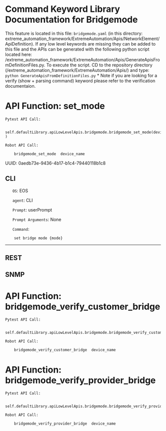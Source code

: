 # Command Keyword Library Documentation for Bridgemode
This feature is located in this file: `bridgemode.yaml` (in this directory: extreme_automation_framework/ExtremeAutomation/Apis/NetworkElement/ApiDefinition). If any low level keywords are missing they can be added to this file and the APIs can be generated with the following python script located here: /extreme_automation_framework/ExtremeAutomation/Apis/GenerateApisFromDefinitionFiles.py. To execute the script. CD to the repository directory (/extreme_automation_framework/ExtremeAutomation/Apis/) and type: `python GenerateApisFromDefinitionFiles.py` * Note if you are looking for a verify (show + parsing command) keyword please refer to the verification documentaion.

# API Function: set_mode
	Pytest API Call: 

		self.defaultLibrary.apiLowLevelApis.bridgemode.bridgemode_set_mode(device_name )

	Robot API Call: 

		bridgemode_set_mode  device_name  

UUID: 0aedb73e-9436-4b17-b1c4-79440118b1c8
## CLI
&nbsp;&nbsp;&nbsp;&nbsp;&nbsp;&nbsp;`OS`: EOS

&nbsp;&nbsp;&nbsp;&nbsp;&nbsp;&nbsp;`agent`: CLI

&nbsp;&nbsp;&nbsp;&nbsp;&nbsp;&nbsp;`Prompt`: userPrompt

&nbsp;&nbsp;&nbsp;&nbsp;&nbsp;&nbsp;`Prompt Arguments`: None

&nbsp;&nbsp;&nbsp;&nbsp;&nbsp;&nbsp;`Command`:

		set bridge mode {mode}

----------------------------------------------


## REST
## SNMP
# API Function: bridgemode_verify_customer_bridge
	Pytest API Call: 

		self.defaultLibrary.apiLowLevelApis.bridgemode.bridgemode_verify_customer_bridge(device_name)

	Robot API Call: 

		bridgemode_verify_customer_bridge  device_name

# API Function: bridgemode_verify_provider_bridge
	Pytest API Call: 

		self.defaultLibrary.apiLowLevelApis.bridgemode.bridgemode_verify_provider_bridge(device_name)

	Robot API Call: 

		bridgemode_verify_provider_bridge  device_name

